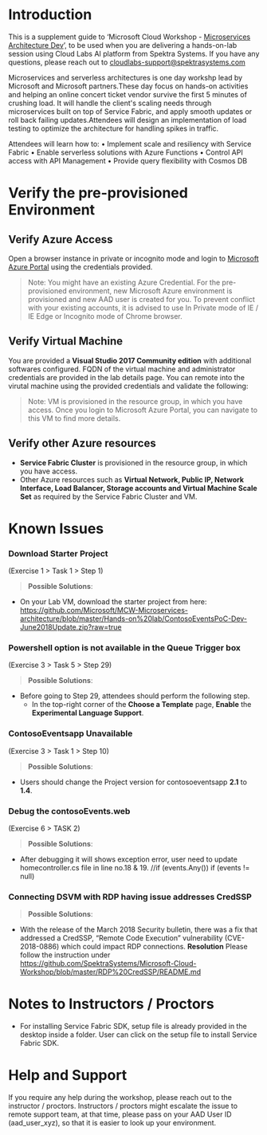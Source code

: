 # Introduction

This is a supplement guide to ‘Microsoft Cloud Workshop - [Microservices Architecture Dev](https://github.com/Microsoft/MCW-Microservices-architecture/blob/master/Hands-on%20lab/HOL%20step-by-step%20-%20Microservices%20architecture%20-%20Developer%20edition.md)’, to be used when you are delivering a hands-on-lab session using Cloud Labs AI platform from Spektra Systems. If you have any questions, please reach out to cloudlabs-support@spektrasystems.com

Microservices and serverless architectures is one day workshp lead by Microsoft and Microsoft partners.These day focus on hands-on activities and helping an online concert ticket vendor survive the first 5 minutes of crushing load. It will handle the client's scaling needs through microservices built on top of Service Fabric, and apply smooth updates or roll back failing updates.Attendees will design an implementation of load testing to optimize the architecture for handling spikes in traffic.

Attendees will learn how to:
•	Implement scale and resiliency with Service Fabric
•	Enable serverless solutions with Azure Functions
•	Control API access with API Management
•	Provide query flexibility with Cosmos DB

# Verify the pre-provisioned Environment

## Verify Azure Access

Open a browser instance in private or incognito mode and login to [Microsoft Azure Portal](https://portal.azure.com) using the credentials provided.

> Note: You might have an existing Azure Credential. For the pre-provisioned environment, new Microsoft Azure environment is provisioned and new AAD user is created for you. To prevent conflict with your existing accounts, it is advised to use In Private mode of IE / IE Edge or Incognito mode of Chrome browser.

## Verify Virtual Machine

You are provided a **Visual Studio 2017 Community edition** with additional softwares configured. FQDN of the virtual machine and administrator credentials are provided in the lab details page. You can remote into the virutal machine using the provided credentials and validate the following:

> Note: VM is provisioned in the resource group, in which you have access. Once you login to Microsoft Azure Portal, you can navigate to this VM to find more details.

## Verify other Azure resources
* **Service Fabric Cluster** is provisioned in the resource group, in which you have access.  
* Other Azure resources such as **Virtual Network, Public IP, Network Interface, Load Balancer, Storage accounts and Virtual Machine Scale Set** as required by the Service Fabric Cluster and VM.

# Known Issues

### Download Starter Project
(Exercise 1 > Task 1 > Step 1)
>  **Possible Solutions**:

* On your Lab VM, download the starter project from here: https://github.com/Microsoft/MCW-Microservices-architecture/blob/master/Hands-on%20lab/ContosoEventsPoC-Dev-June2018Update.zip?raw=true 

### Powershell option is not available in the Queue Trigger box
(Exercise 3 > Task 5 > Step 29)
> **Possible Solutions**:

 * Before going to Step 29, attendees should perform the following step.
   * In the top-right corner of the **Choose a Template** page, **Enable** the **Experimental Language Support**.
   
### ContosoEventsapp Unavailable
(Exercise 3 > Task 1 > Step 10)
> **Possible Solutions**:
 
 * Users should change the Project version for contosoeventsapp **2.1** to **1.4**. 
   
   
 ### Debug the contosoEvents.web
 (Exercise 6 > TASK 2)
 > **Possible Solutions**:
 
 * After debugging it will shows exception error, user need to update homecontroller.cs file in line no.18 & 19.
      //if (events.Any())
       if (events != null)

### Connecting DSVM with RDP having issue addresses CredSSP

> **Possible Solutions**:

* With the release of the March 2018 Security bulletin, there was a fix that addressed a CredSSP, “Remote Code Execution” vulnerability (CVE-2018-0886) which could impact RDP connections. 
**Resolution**
Please follow the instruction under https://github.com/SpektraSystems/Microsoft-Cloud-Workshop/blob/master/RDP%20CredSSP/README.md

# Notes to Instructors / Proctors

* For installing Service Fabric SDK, setup file is already provided in the desktop inside a folder. User can click on the setup file to install Service Fabric SDK.

# Help and Support

If you require any help during the workshop, please reach out to the instructor / proctors. Instructors / proctors might escalate the issue to remote support team, at that time, please pass on your AAD User ID (aad_user_xyz), so that it is easier to look up your environment.



